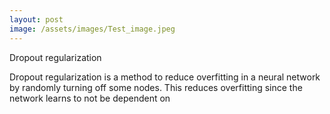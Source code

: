 ```yaml
---
layout: post
image: /assets/images/Test_image.jpeg
---
```


Dropout regularization

Dropout regularization is a method to reduce overfitting in a neural network by randomly turning off some nodes. This reduces overfitting since the network learns to not be dependent on
